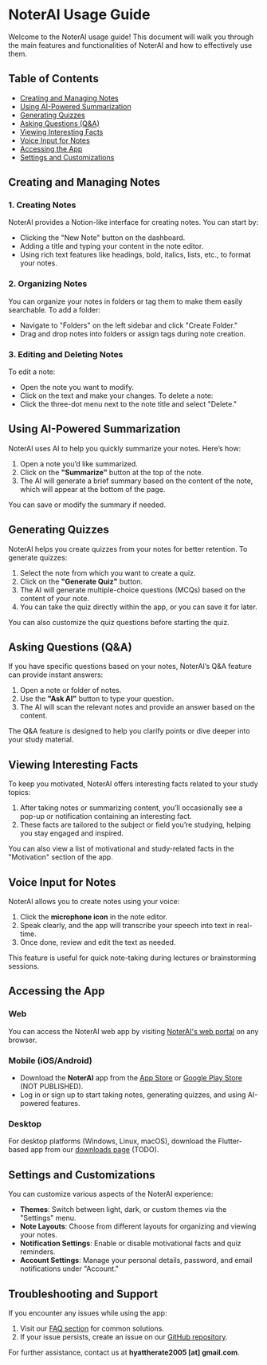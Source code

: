 # NoterAI Usage Guide

Welcome to the NoterAI usage guide! This document will walk you through the main features and functionalities of NoterAI and how to effectively use them.

## Table of Contents
- [Creating and Managing Notes](#creating-and-managing-notes)
- [Using AI-Powered Summarization](#using-ai-powered-summarization)
- [Generating Quizzes](#generating-quizzes)
- [Asking Questions (Q&A)](#asking-questions-qna)
- [Viewing Interesting Facts](#viewing-interesting-facts)
- [Voice Input for Notes](#voice-input-for-notes)
- [Accessing the App](#accessing-the-app)
- [Settings and Customizations](#settings-and-customizations)

## Creating and Managing Notes

### 1. **Creating Notes**
NoterAI provides a Notion-like interface for creating notes. You can start by:
- Clicking the "New Note" button on the dashboard.
- Adding a title and typing your content in the note editor.
- Using rich text features like headings, bold, italics, lists, etc., to format your notes.

### 2. **Organizing Notes**
You can organize your notes in folders or tag them to make them easily searchable. To add a folder:
- Navigate to "Folders" on the left sidebar and click "Create Folder."
- Drag and drop notes into folders or assign tags during note creation.

### 3. **Editing and Deleting Notes**
To edit a note:
- Open the note you want to modify.
- Click on the text and make your changes.
To delete a note:
- Click the three-dot menu next to the note title and select "Delete."

## Using AI-Powered Summarization

NoterAI uses AI to help you quickly summarize your notes. Here’s how:
1. Open a note you’d like summarized.
2. Click on the **"Summarize"** button at the top of the note.
3. The AI will generate a brief summary based on the content of the note, which will appear at the bottom of the page.

You can save or modify the summary if needed.

## Generating Quizzes

NoterAI helps you create quizzes from your notes for better retention. To generate quizzes:
1. Select the note from which you want to create a quiz.
2. Click on the **"Generate Quiz"** button.
3. The AI will generate multiple-choice questions (MCQs) based on the content of your note.
4. You can take the quiz directly within the app, or you can save it for later.

You can also customize the quiz questions before starting the quiz.

## Asking Questions (Q&A)

If you have specific questions based on your notes, NoterAI’s Q&A feature can provide instant answers:
1. Open a note or folder of notes.
2. Use the **"Ask AI"** button to type your question.
3. The AI will scan the relevant notes and provide an answer based on the content.

The Q&A feature is designed to help you clarify points or dive deeper into your study material.

## Viewing Interesting Facts

To keep you motivated, NoterAI offers interesting facts related to your study topics:
1. After taking notes or summarizing content, you’ll occasionally see a pop-up or notification containing an interesting fact.
2. These facts are tailored to the subject or field you’re studying, helping you stay engaged and inspired.

You can also view a list of motivational and study-related facts in the "Motivation" section of the app.

## Voice Input for Notes

NoterAI allows you to create notes using your voice:
1. Click the **microphone icon** in the note editor.
2. Speak clearly, and the app will transcribe your speech into text in real-time.
3. Once done, review and edit the text as needed.

This feature is useful for quick note-taking during lectures or brainstorming sessions.

## Accessing the App

### Web
You can access the NoterAI web app by visiting [NoterAI's web portal](https://noterai.vercel.app/) on any browser.

### Mobile (iOS/Android)
- Download the **NoterAI** app from the [App Store](#) or [Google Play Store](#) (NOT PUBLISHED).
- Log in or sign up to start taking notes, generating quizzes, and using AI-powered features.

### Desktop
For desktop platforms (Windows, Linux, macOS), download the Flutter-based app from our [downloads page](#) (TODO).

## Settings and Customizations

You can customize various aspects of the NoterAI experience:
- **Themes**: Switch between light, dark, or custom themes via the "Settings" menu.
- **Note Layouts**: Choose from different layouts for organizing and viewing your notes.
- **Notification Settings**: Enable or disable motivational facts and quiz reminders.
- **Account Settings**: Manage your personal details, password, and email notifications under "Account."

## Troubleshooting and Support

If you encounter any issues while using the app:
1. Visit our [FAQ section](./docs/FAQ.md) for common solutions.
2. If your issue persists, create an issue on our [GitHub repository](https://github.com/Himasnhu-AT/noterAI/issues/new).

For further assistance, contact us at **hyattherate2005 [at] gmail.com**.
